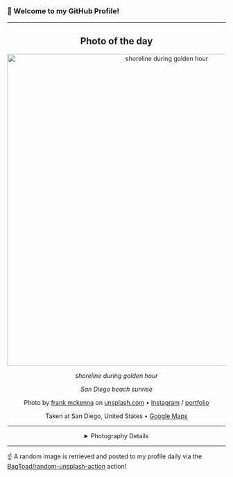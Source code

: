 ### 👋 Welcome to my GitHub Profile!

----
<div align="center">

## Photo of the day
  
  <a href="https://unsplash.com/photos/shoreline-during-golden-hour-4V8JxijgZ_c"><img width="720" src="https://images.unsplash.com/photo-1474524955719-b9f87c50ce47?crop=entropy&cs=tinysrgb&fit=max&fm=jpg&ixid=M3w1OTQ0OTd8MHwxfHJhbmRvbXx8fHx8fHx8fDE3NDk1MzU4NTl8&ixlib=rb-4.1.0&q=80&w=1080" alt="shoreline during golden hour"></a>
  
  <em>shoreline during golden hour</em>
  
  <em>San Diego beach sunrise</em>

  Photo by [frank mckenna](http://blog.frankiefoto.com) on [unsplash.com](https://unsplash.com/) • [Instagram](https://instagram.com/frankiefoto) / [portfolio](http://blog.frankiefoto.com)
  
  Taken at San Diego, United States • [Google Maps](https://www.google.com/maps/search/?api=1&query=32.715738,-117.1610838)
  
  ---
  
<details>
<summary>Photography Details</summary>
  
| Parameter     | Value |
| ------------- | ----- |
| Camera Model  | NIKON D4S |
| Exposure Time | 1/100 |
| Aperture      | 4.5 |
| Focal Length  | 24.0 |
| ISO           | 800 |
| Location      | San Diego, United States (United States) |
| Coordinates   | Latitude 32.715738, Longitude -117.1610838 |

</details>

</div>

----

☝️ A random image is retrieved and posted to my profile daily via the [BagToad/random-unsplash-action](https://github.com/BagToad/random-unsplash-action) action!
